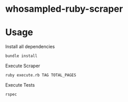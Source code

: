 # whosampled-ruby-scraper


# Usage
Install all dependencies 

``` bash
bundle install
```

Execute Scraper
``` bash
ruby execute.rb TAG TOTAL_PAGES
```

Execute Tests

``` bash
rspec
```
